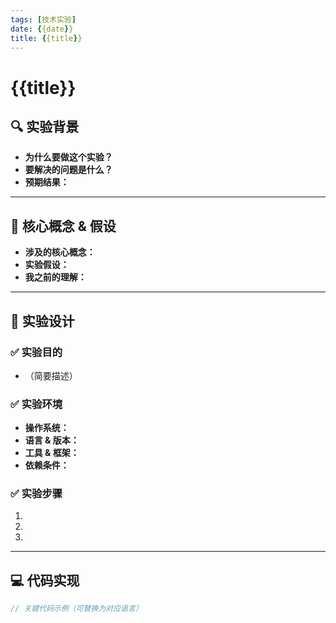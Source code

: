 ```yaml
---
tags: [技术实验]
date: {{date}}
title: {{title}}
---
```


# {{title}}

## 🔍 实验背景
- **为什么要做这个实验？**
- **要解决的问题是什么？**
- **预期结果：**

---

## 🧩 核心概念 & 假设
- **涉及的核心概念：**
- **实验假设：**
- **我之前的理解：**

---

## 🧪 实验设计
### ✅ 实验目的
- （简要描述）

### ✅ 实验环境
- **操作系统：**
- **语言 & 版本：**
- **工具 & 框架：**
- **依赖条件：**

### ✅ 实验步骤
1. 
2. 
3. 

---

## 💻 代码实现
```rust
// 关键代码示例（可替换为对应语言）